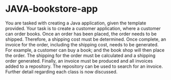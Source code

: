 # JAVA-bookstore-app
You are tasked with creating a Java application, given the template provided. Your task is to create
a customer application, where a customer can order books. Once an order has been placed, the
order needs to be shipped. Therefore, a shipping cost must be determined. Once complete, an
invoice for the order, including the shipping cost, needs to be generated. For example, a customer
can buy a book; and the book shop will then place the order. The shipping for the order must be
calculated and a shipping order generated. Finally, an invoice must be produced and all invoices
added to a repository. The repository can be used to search for an invoice. Further detail regarding
each class is now discussed.
